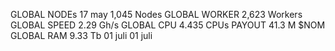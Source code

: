 GLOBAL NODEs 17 may
1,045 Nodes
GLOBAL WORKER
2,623 Workers
GLOBAL SPEED
2.29 Gh/s
GLOBAL CPU
4.435 CPUs
PAYOUT
41.3 M $NOM
GLOBAL RAM
9.33 Tb
01 juli
01 juli
